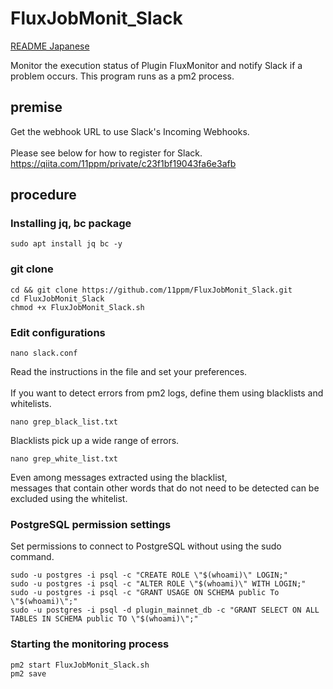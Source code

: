 # FluxJobMonit_Slack
[README Japanese](https://github.com/11ppm/FluxJobMonit_Slack/blob/main/README_jp.md)

Monitor the execution status of Plugin FluxMonitor and notify Slack if a problem occurs.
This program runs as a pm2 process.
## premise
Get the webhook URL to use Slack's Incoming Webhooks.<br><br>
Please see below for how to register for Slack.<br>
https://qiita.com/11ppm/private/c23f1bf19043fa6e3afb

## procedure
### Installing jq, bc package
```
sudo apt install jq bc -y
```
### git clone
```
cd && git clone https://github.com/11ppm/FluxJobMonit_Slack.git
cd FluxJobMonit_Slack
chmod +x FluxJobMonit_Slack.sh
```
### Edit configurations
```
nano slack.conf
```
Read the instructions in the file and set your preferences.<br><br>
If you want to detect errors from pm2 logs, define them using blacklists and whitelists.
```
nano grep_black_list.txt
```
Blacklists pick up a wide range of errors.
```
nano grep_white_list.txt
```
Even among messages extracted using the blacklist, <br>
messages that contain other words that do not need to be detected can be excluded using the whitelist.

### PostgreSQL permission settings
Set permissions to connect to PostgreSQL without using the sudo command.
```
sudo -u postgres -i psql -c "CREATE ROLE \"$(whoami)\" LOGIN;"
sudo -u postgres -i psql -c "ALTER ROLE \"$(whoami)\" WITH LOGIN;"
sudo -u postgres -i psql -c "GRANT USAGE ON SCHEMA public To \"$(whoami)\";"
sudo -u postgres -i psql -d plugin_mainnet_db -c "GRANT SELECT ON ALL TABLES IN SCHEMA public TO \"$(whoami)\";"
```

### Starting the monitoring process
```
pm2 start FluxJobMonit_Slack.sh
pm2 save
```

